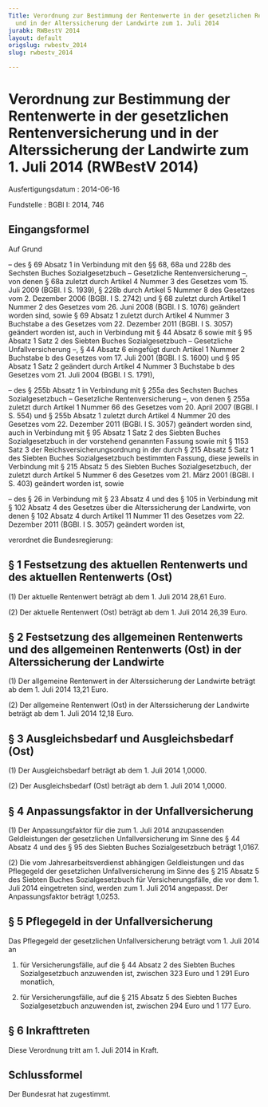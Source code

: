 ```yaml
---
Title: Verordnung zur Bestimmung der Rentenwerte in der gesetzlichen Rentenversicherung
  und in der Alterssicherung der Landwirte zum 1. Juli 2014
jurabk: RWBestV 2014
layout: default
origslug: rwbestv_2014
slug: rwbestv_2014

---
```


# Verordnung zur Bestimmung der Rentenwerte in der gesetzlichen Rentenversicherung und in der Alterssicherung der Landwirte zum 1. Juli 2014 (RWBestV 2014)

Ausfertigungsdatum
:   2014-06-16

Fundstelle
:   BGBl I: 2014, 746


## Eingangsformel

Auf Grund

–   des § 69 Absatz 1 in Verbindung mit den §§ 68, 68a und 228b des Sechsten Buches Sozialgesetzbuch – Gesetzliche Rentenversicherung –, von denen § 68a zuletzt durch Artikel 4 Nummer 3 des Gesetzes vom 15. Juli 2009 (BGBl. I S. 1939), § 228b durch Artikel 5 Nummer 8 des Gesetzes vom 2. Dezember 2006 (BGBl. I S. 2742) und § 68 zuletzt durch Artikel 1 Nummer 2 des Gesetzes vom 26. Juni 2008 (BGBl. I S. 1076) geändert worden sind, sowie § 69 Absatz 1 zuletzt durch Artikel 4 Nummer 3 Buchstabe a des Gesetzes vom 22. Dezember 2011 (BGBl. I S. 3057) geändert worden ist, auch in Verbindung mit § 44 Absatz 6 sowie mit § 95 Absatz 1 Satz 2 des Siebten Buches Sozialgesetzbuch – Gesetzliche Unfallversicherung –, § 44 Absatz 6 eingefügt durch Artikel 1 Nummer 2 Buchstabe b des Gesetzes vom 17. Juli 2001 (BGBl. I S. 1600) und § 95 Absatz 1 Satz 2 geändert durch Artikel 4 Nummer 3 Buchstabe b des Gesetzes vom 21. Juli 2004 (BGBl. I S. 1791),


–   des § 255b Absatz 1 in Verbindung mit § 255a des Sechsten Buches Sozialgesetzbuch – Gesetzliche Rentenversicherung –, von denen § 255a zuletzt durch Artikel 1 Nummer 66 des Gesetzes vom 20. April 2007 (BGBl. I S. 554) und § 255b Absatz 1 zuletzt durch Artikel 4 Nummer 20 des Gesetzes vom 22. Dezember 2011 (BGBl. I S. 3057) geändert worden sind, auch in Verbindung mit § 95 Absatz 1 Satz 2 des Siebten Buches Sozialgesetzbuch in der vorstehend genannten Fassung sowie mit § 1153 Satz 3 der Reichsversicherungsordnung in der durch § 215 Absatz 5 Satz 1 des Siebten Buches Sozialgesetzbuch bestimmten Fassung, diese jeweils in Verbindung mit § 215 Absatz 5 des Siebten Buches Sozialgesetzbuch, der zuletzt durch Artikel 5 Nummer 6 des Gesetzes vom 21. März 2001 (BGBl. I S. 403) geändert worden ist, sowie


–   des § 26 in Verbindung mit § 23 Absatz 4 und des § 105 in Verbindung mit § 102 Absatz 4 des Gesetzes über die Alterssicherung der Landwirte, von denen § 102 Absatz 4 durch Artikel 11 Nummer 11 des Gesetzes vom 22. Dezember 2011 (BGBl. I S. 3057) geändert worden ist,



verordnet die Bundesregierung:


## § 1 Festsetzung des aktuellen Rentenwerts und des aktuellen Rentenwerts (Ost)

(1) Der aktuelle Rentenwert beträgt ab dem 1. Juli 2014 28,61 Euro.

(2) Der aktuelle Rentenwert (Ost) beträgt ab dem 1. Juli 2014 26,39 Euro.


## § 2 Festsetzung des allgemeinen Rentenwerts und des allgemeinen Rentenwerts (Ost) in der Alterssicherung der Landwirte

(1) Der allgemeine Rentenwert in der Alterssicherung der Landwirte beträgt ab dem 1. Juli 2014 13,21 Euro.

(2) Der allgemeine Rentenwert (Ost) in der Alterssicherung der Landwirte beträgt ab dem 1. Juli 2014 12,18 Euro.


## § 3 Ausgleichsbedarf und Ausgleichsbedarf (Ost)

(1) Der Ausgleichsbedarf beträgt ab dem 1. Juli 2014 1,0000.

(2) Der Ausgleichsbedarf (Ost) beträgt ab dem 1. Juli 2014 1,0000.


## § 4 Anpassungsfaktor in der Unfallversicherung

(1) Der Anpassungsfaktor für die zum 1. Juli 2014 anzupassenden Geldleistungen der gesetzlichen Unfallversicherung im Sinne des § 44 Absatz 4 und des § 95 des Siebten Buches Sozialgesetzbuch beträgt 1,0167.

(2) Die vom Jahresarbeitsverdienst abhängigen Geldleistungen und das Pflegegeld der gesetzlichen Unfallversicherung im Sinne des § 215 Absatz 5 des Siebten Buches Sozialgesetzbuch für Versicherungsfälle, die vor dem 1. Juli 2014 eingetreten sind, werden zum 1. Juli 2014 angepasst. Der Anpassungsfaktor beträgt 1,0253.


## § 5 Pflegegeld in der Unfallversicherung

Das Pflegegeld der gesetzlichen Unfallversicherung beträgt vom 1. Juli 2014 an

1.  für Versicherungsfälle, auf die § 44 Absatz 2 des Siebten Buches Sozialgesetzbuch anzuwenden ist, zwischen 323 Euro und 1 291 Euro monatlich,


2.  für Versicherungsfälle, auf die § 215 Absatz 5 des Siebten Buches Sozialgesetzbuch anzuwenden ist, zwischen 294 Euro und 1 177 Euro.





## § 6 Inkrafttreten

Diese Verordnung tritt am 1. Juli 2014 in Kraft.


## Schlussformel

Der Bundesrat hat zugestimmt.

